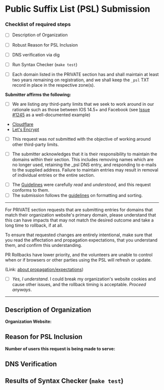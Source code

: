 # Public Suffix List (PSL) Submission

<!--
Each PSL PR needs to have a description, rationale, indication of DNS validation and syntax checking, as well as a number of acknowledgements from the submitter. This template must be included with each PR, and the submitting party MUST provide responses to all of the elements in order to be considered.
-->

<!-- #### READ THIS FIRST ####

If you haven't yet, please read our guidelines:
https://github.com/publicsuffix/list/wiki/Guidelines#submit-the-change

Also, read them again, as many skip that part and 
get confused about why their PR is delayed or does
not get accepted when their submission didn't follow them.

A recent PR using the current template is 
https://github.com/publicsuffix/list/pull/1591, although 
the organization and description were not as substantial 
as desired, which required maintainers time to visit the 
requestors website to further research.
Having more robust responses improves the PR processing 
pace due to the extra cycles not being lost to research.
For an example of what an excellent description in a PR looks like
see https://github.com/publicsuffix/list/pull/615, 
although that example uses an earlier template.
-->

### Checklist of required steps

* [ ] Description of Organization
* [ ] Robust Reason for PSL Inclusion
* [ ] DNS verification via dig
* [ ] Run Syntax Checker (`make test`)

* [ ] Each domain listed in the PRIVATE section has and shall maintain at least two years remaining on registration, and we shall keep the `_psl` TXT record in place in the respective zone(s).

__Submitter affirms the following:__ 
<!--
Third-party Limits are used elsewhere, such as at Cloudflare, Let's 
Encrypt, Apple, GitLab or others, and having an entry in the PSL alters 
the manner in which those third-party systems or products treat 
a given domain name or sub-domains within it.

To be clear, it is appropriate to address how those limits impact 
your domain(s) directly with that third-party, and it is inappropriate 
to submit entries to the PSL as a means to work around those limits or 
restrictions.
-->

<!-- MAKE SURE UPDATE THE FOLLOWING LIST WITH YOUR LIMITATIONS! REMOVE ENTRIES WHICH DO NOT APPLY! -->

 * [ ] We are listing *any* third-party limits that we seek to work around in our rationale such as those between IOS 14.5+ and Facebook (see [Issue #1245](https://github.com/publicsuffix/list/issues/1245) as a well-documented example)
 - [Cloudflare](https://developers.cloudflare.com/learning-paths/get-started/add-domain-to-cf/add-site/)
 - [Let's Encrypt](https://letsencrypt.org/docs/rate-limits/)

<!--
The purpose of the question above is to expose limit workarounds.
If there are third party limits that the PR seeks to overcome, those
must be listed within the rationale section of this request, and 
provide a good level of detail the effort that was made to work directly 
with the third part(y|ies) in attempting to address this within their 
rationale response below.
In all cases, software and services should be discouraged from use of
the PSL as a rate-limiting tool, and provide clear instructions to their
own clients, partners and users on the manner in which they can directly
request rate limit increases.
We treat the following as an attestation in the public record of the 
requesting party that they are not attempting to bypass rate limits through
the PR.
-->

 * [ ] This request was _not_ submitted with the objective of working around other third-party limits.

<!--
Submitter will maintain domains in good standing or may lose section.

The ongoing trust of the PSL requires it to be free of outdated or problematic entries. In making this pull request, there is a commitment by the submitter that they are going to review and maintain their relevant section. By submitting an entry, the requestor acknowledges that their entry and section may be removed if the domain does not maintain the respective _psl entries in DNS, any domain(s) with-in their section fail to resolve in DNS, the domain does not get renewed, expires or is otherwise unreachable. The submitter further identifies that it is their responsibility to review their submitted section within the PSL, submitting updates or removals as their domain(s) may change over time. It is also the responsibility of the submitter to provide (and keep up to date) a reachable email address within the section, and to maintain that address as it may change over time, so that they receive notices.
-->

 * [ ] The submitter acknowledges that it is their responsibility to maintain the domains within their section. This includes removing names which are no longer used, retaining the _psl DNS entry, and responding to e-mails to the supplied address. Failure to maintain entries may result in removal of individual entries or the entire section.

<!--
The guidelines describe which section to place the entry, what the 
order of commented org placement, order of sorting of entries. 
(hint: TLD then SLD, ascending sorting) Although it seems pedantic, 
the sorting and formatting rules help ensure all of the automation 
that uses the PSL operates correctly. Typically both are solved or
neither.
-->

 * [ ] The [Guidelines](https://github.com/publicsuffix/list/wiki/Guidelines) were carefully _read_ and _understood_, and this request conforms to them.
 * [ ] The submission follows the [guidelines](https://github.com/publicsuffix/list/wiki/Format) on formatting and sorting.

<!-- 
Sorting and formatting of the entries is outlined in the guidelines 
and non-conforming requests are one of the largest sources of delay,
so getting this right initially will aid successfully having it 
proceed. Mislocated entries and trailing spaces should be avoided.
-->

---

For PRIVATE section requests that are submitting entries for domains that match their organization website's primary domain, please understand that this can have impacts that may not match the desired outcome and take a long time to rollback, if at all.

To ensure that requested changes are entirely intentional, make sure that you read the affectation and propagation expectations, that you understand them, and confirm this understanding. 

PR Rollbacks have lower priority, and the volunteers are unable to control when or if browsers or other parties using the PSL will refresh or update.

<!-- 
Seriously, carefully read the downline flow of the PSL and the 
guidelines. Your request could very likely alter the cookie and 
certificate (as well as other) behaviours on your core domain name in 
ways that could be problematic for your business.

Rollbacks are really not predictable, as those who use or incorporate 
the PSL do what they do, and when. It is not within the PSL volunteers' 
control to do anything about that. 

The volunteers are busy with new requests, and rollbacks are lowest 
priority, so if something gets broken by your PR, it will potentially 
stay that way for an indefinite period of time (typically long).
-->

(Link: [about propagation/expectations](https://github.com/publicsuffix/list/wiki/Guidelines#appropriate-expectations-on-derivative-propagation-use-or-inclusion))

 * [ ] *Yes, I understand*. I could break my organization's website cookies and cause other issues, and the rollback timing is acceptable. *Proceed anyways*.
---


<!--

As you complete each item in the checklist please mark it with an X

Example:

* [x] Description of Organization

-->

## Description of Organization

<!--
Provide at least 3 sentences (the more the better) but
avoid the promotional stuff about how wonderful it is, and 
please do not copy and paste the mission statement or 
elevator pitch from your org's website.

Also tell us who you (submitter) are and represent (i.e. 
individual, non-profit volunteer, engineer at a business, etc.) 
and what you do (i.e. DynDNS, hosting, etc.), and what your 
role is as submitter with respect to the org and the 
submission.

For the org description, there is less interest in the 
promotional / marketing information about the org and more 
a focus on having concise description of the core focus of 
the submitting org, specifically with context/connection 
to this request.
-->

**Organization Website:** 
<!-- 
Provide the website address of 
the org as a full URL i.e. https://example.com 
-->

## Reason for PSL Inclusion

<!--
Please tell us why your domain(s) should be listed in the PSL
(i.e. Cookie Security, Let's Encrypt issuance, IOS/Facebook, 
Cloudflare, etc.) and clearly confirm that any private section 
names hold registration term longer than 2 years and shall 
maintain more than 1 year term in order to remain listed.

If you are attempting to work around third party limits, use 
this area to describe how and detail the manner in which you 
have first attempted to engage those third parties on the 
matter.

Please also referance any past issues or PRs 
specifically related to this submission or section.

Provide three or more sentences here that describe the purpose 
for which your PR should be included in the PSL. There is no 
upper limit, but six paragraphs seems like a rational stop.
-->

**Number of users this request is being made to serve:**
<!--
Identify if this is current or an estimate.
-->


## DNS Verification

<!--
For each domain you'd like to add to the list please create
a DNS verification record pointing to your pull request.

For example, if you'd like to add example.com and example.net
you would need to provide the following verifications:

```
dig +short TXT _psl.example.com
"https://github.com/publicsuffix/list/pull/XXXX"
```

```
dig +short TXT _psl.example.net
"https://github.com/publicsuffix/list/pull/XXXX"
```

Note that XXXX is replaced with the number of your pull request.

We ask that you leave this record in place while you want 
your entry to remain in the PSL, so that future (TBD) 
automation can remove entries where the record is not present.
-->

## Results of Syntax Checker (`make test`)

<!--
Please verify that you followed the correct syntax and nothing broke.

git clone https://github.com/publicsuffix/list.git
cd list
make test

Simply let us know that you ran the test and the result of it.
-->
